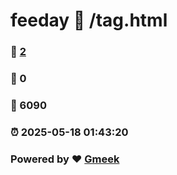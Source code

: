 # feeday :link: /tag.html 
### :page_facing_up: [2](/tag.html/tag.html) 
### :speech_balloon: 0 
### :hibiscus: 6090 
### :alarm_clock: 2025-05-18 01:43:20 
### Powered by :heart: [Gmeek](https://github.com/Meekdai/Gmeek)
